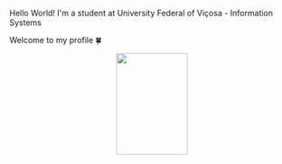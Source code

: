 Hello World!
I'm a student at University Federal of Viçosa - Information Systems

Welcome to my profile 🍀

 <!---->

<div align="center" dir="auto">
  <a href="https://github.com/bpanacho"> 
    <img height="180em" src="https://github-readme-stats.vercel.app/api/top-langs/?username=bpanacho&layout=compact&langs_count=16&theme=dracula" width="50%">
</a></div>
